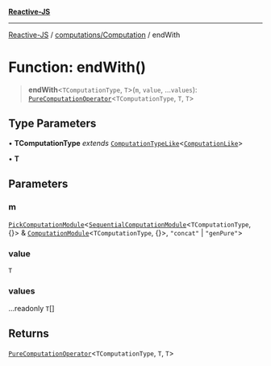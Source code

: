 [**Reactive-JS**](../../../README.md)

***

[Reactive-JS](../../../README.md) / [computations/Computation](../README.md) / endWith

# Function: endWith()

> **endWith**\<`TComputationType`, `T`\>(`m`, `value`, ...`values`): [`PureComputationOperator`](../../type-aliases/PureComputationOperator.md)\<`TComputationType`, `T`, `T`\>

## Type Parameters

• **TComputationType** *extends* [`ComputationTypeLike`](../../interfaces/ComputationTypeLike.md)\<[`ComputationLike`](../../interfaces/ComputationLike.md)\>

• **T**

## Parameters

### m

[`PickComputationModule`](../../type-aliases/PickComputationModule.md)\<[`SequentialComputationModule`](../../interfaces/SequentialComputationModule.md)\<`TComputationType`, \{\}\> & [`ComputationModule`](../../interfaces/ComputationModule.md)\<`TComputationType`, \{\}\>, `"concat"` \| `"genPure"`\>

### value

`T`

### values

...readonly `T`[]

## Returns

[`PureComputationOperator`](../../type-aliases/PureComputationOperator.md)\<`TComputationType`, `T`, `T`\>
